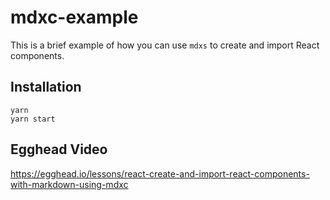 # mdxc-example
This is a brief example of how you can use `mdxs` to create and import React components.

## Installation

```
yarn
yarn start
```

## Egghead Video
https://egghead.io/lessons/react-create-and-import-react-components-with-markdown-using-mdxc
